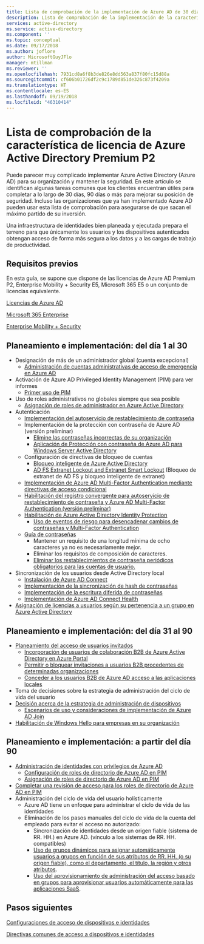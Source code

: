 ```yaml
---
title: Lista de comprobación de la implementación de Azure AD de 30 días, 90 días y más
description: Lista de comprobación de la implementación de la característica de Azure Active Directory Premium P2
services: active-directory
ms.service: active-directory
ms.component: ''
ms.topic: conceptual
ms.date: 09/17/2018
ms.author: joflore
author: MicrosoftGuyJFlo
manager: mtillman
ms.reviewer: ''
ms.openlocfilehash: 7931cd8a6f8b3de826e8dd563a837f80fc15d88a
ms.sourcegitcommit: cf606b01726df2c9c1789d851de326c873f4209a
ms.translationtype: HT
ms.contentlocale: es-ES
ms.lasthandoff: 09/19/2018
ms.locfileid: "46310414"
---
```

# <a name="azure-active-directory-premium-p2-licensing-feature-checklist"></a>Lista de comprobación de la característica de licencia de Azure Active Directory Premium P2

Puede parecer muy complicado implementar Azure Active Directory (Azure AD) para su organización y mantener la seguridad. En este artículo se identifican algunas tareas comunes que los clientes encuentran útiles para completar a lo largo de 30 días, 90 días o más para mejorar su posición de seguridad. Incluso las organizaciones que ya han implementado Azure AD pueden usar esta lista de comprobación para asegurarse de que sacan el máximo partido de su inversión.

Una infraestructura de identidades bien planeada y ejecutada prepara el terreno para que únicamente los usuarios y los dispositivos autenticados obtengan acceso de forma más segura a los datos y a las cargas de trabajo de productividad.

## <a name="prerequisites"></a>Requisitos previos

En esta guía, se supone que dispone de las licencias de Azure AD Premium P2, Enterprise Mobility + Security E5, Microsoft 365 E5 o un conjunto de licencias equivalente.

[Licencias de Azure AD](https://azure.microsoft.com/pricing/details/active-directory/)

[Microsoft 365 Enterprise](https://www.microsoft.com/licensing/product-licensing/microsoft-365-enterprise.aspx)

[Enterprise Mobility + Security](https://www.microsoft.com/licensing/product-licensing/enterprise-mobility-security.aspx)

## <a name="plan-and-deploy-day-1-30"></a>Planeamiento e implementación: del día 1 al 30

- Designación de más de un administrador global (cuenta excepcional)
   - [Administración de cuentas administrativas de acceso de emergencia en Azure AD](../users-groups-roles/directory-emergency-access.md)
- Activación de Azure AD Privileged Identity Management (PIM) para ver informes
   - [Primer uso de PIM](../privileged-identity-management/pim-getting-started.md)
- Uso de roles administrativos no globales siempre que sea posible
   - [Asignación de roles de administrador en Azure Active Directory](../users-groups-roles/directory-assign-admin-roles.md)
- Autenticación
   - [Implementación del autoservicio de restablecimiento de contraseña](../authentication/howto-sspr-deployment.md)
   - Implementación de la protección con contraseña de Azure AD (versión preliminar)
      - [Elimine las contraseñas incorrectas de su organización](../authentication/concept-password-ban-bad.md)
      - [Aplicación de Protección con contraseña de Azure AD para Windows Server Active Directory](../authentication/concept-password-ban-bad-on-premises.md)
   - Configuración de directivas de bloqueo de cuentas
      - [Bloqueo inteligente de Azure Active Directory](../authentication/howto-password-smart-lockout.md)
      - [AD FS Extranet Lockout and Extranet Smart Lockout](/windows-server/identity/ad-fs/operations/configure-ad-fs-extranet-smart-lockout-protection) (Bloqueo de extranet de AD FS y bloqueo inteligente de extranet)
   - [Implementación de Azure AD Multi-Factor Authentication mediante directivas de acceso condicional](../authentication/howto-mfa-getstarted.md)
   - [Habilitación del registro convergente para autoservicio de restablecimiento de contraseña y Azure AD Multi-Factor Authentication (versión preliminar)](../authentication/concept-registration-mfa-sspr-converged.md)
   - [Habilitación de Azure Active Directory Identity Protection](../identity-protection/enable.md)
      - [Uso de eventos de riesgo para desencadenar cambios de contraseñas y Multi-Factor Authentication](../authentication/tutorial-risk-based-sspr-mfa.md)
   - [Guía de contraseñas](https://www.microsoft.com/research/publication/password-guidance/)
      - Mantener un requisito de una longitud mínima de ocho caracteres ya no es necesariamente mejor.
      - Eliminar los requisitos de composición de caracteres.
      - [Eliminar los restablecimientos de contraseña periódicos obligatorios para las cuentas de usuario.](../authentication/concept-sspr-policy.md#set-a-password-to-never-expire)
- Sincronización de los usuarios desde Active Directory local
   - [Instalación de Azure AD Connect](../connect/active-directory-aadconnect-select-installation.md)
   - [Implementación de la sincronización de hash de contraseñas](../connect/active-directory-aadconnectsync-implement-password-hash-synchronization.md)
   - [Implementación de la escritura diferida de contraseñas](../authentication/howto-sspr-writeback.md)
   - [Implementación de Azure AD Connect Health](../connect-health/active-directory-aadconnect-health.md)
- [Asignación de licencias a usuarios según su pertenencia a un grupo en Azure Active Directory](../users-groups-roles/licensing-groups-assign.md)

## <a name="plan-and-deploy-day-31-90"></a>Planeamiento e implementación: del día 31 al 90

- [Planeamiento del acceso de usuarios invitados](../b2b/what-is-b2b.md)
   - [Incorporación de usuarios de colaboración B2B de Azure Active Directory en Azure Portal](../b2b/add-users-administrator.md)
   - [Permitir o bloquear invitaciones a usuarios B2B procedentes de determinadas organizaciones](../b2b/allow-deny-list.md)
   - [Conceder a los usuarios B2B de Azure AD acceso a las aplicaciones locales](../b2b/hybrid-cloud-to-on-premises.md)
- Toma de decisiones sobre la estrategia de administración del ciclo de vida del usuario
- [Decisión acerca de la estrategia de administración de dispositivos](../devices/overview.md)
   - [Escenarios de uso y consideraciones de implementación de Azure AD Join](../devices/azureadjoin-plan.md)
- [Habilitación de Windows Hello para empresas en su organización](/windows/security/identity-protection/hello-for-business/hello-manage-in-organization)

## <a name="plan-and-deploy-day-90-and-beyond"></a>Planeamiento e implementación: a partir del día 90

- [Administración de identidades con privilegios de Azure AD](../privileged-identity-management/pim-configure.md)
   - [Configuración de roles de directorio de Azure AD en PIM](../privileged-identity-management/pim-how-to-change-default-settings.md)
   - [Asignación de roles de directorio de Azure AD en PIM](../privileged-identity-management/pim-how-to-add-role-to-user.md)
- [Completar una revisión de acceso para los roles de directorio de Azure AD en PIM](../privileged-identity-management/pim-how-to-start-security-review.md)
- Administración del ciclo de vida del usuario holísticamente
   - Azure AD tiene un enfoque para administrar el ciclo de vida de las identidades
   - Eliminación de los pasos manuales del ciclo de vida de la cuenta del empleado para evitar el acceso no autorizado:
      - Sincronización de identidades desde un origen fiable (sistema de RR. HH.) en Azure AD. (vínculo a los sistemas de RR. HH. compatibles)
      - [Uso de grupos dinámicos para asignar automáticamente usuarios a grupos en función de sus atributos de RR. HH. (o su origen fiable), como el departamento, el título, la región y otros atributos](../users-groups-roles/groups-dynamic-membership.md).
      - [Uso del aprovisionamiento de administración del acceso basado en grupos para aprovisionar usuarios automáticamente para las aplicaciones SaaS](../manage-apps/what-is-access-management.md).

## <a name="next-steps"></a>Pasos siguientes

[Configuraciones de acceso de dispositivos e identidades](https://docs.microsoft.com/microsoft-365/enterprise/microsoft-365-policies-configurations)

[Directivas comunes de acceso a dispositivos e identidades](https://docs.microsoft.com/microsoft-365/enterprise/identity-access-policies)
